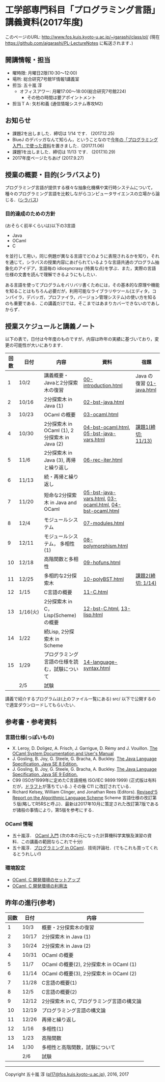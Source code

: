 # 工学部専門科目「プログラミング言語」講義資料(2017年度)

このページのURL: http://www.fos.kuis.kyoto-u.ac.jp/~igarashi/class/pl/ (現在 https://github.com/aigarashi/PL-LectureNotes に転送されます．)

## 開講情報・担当

* 曜時限: 月曜日2限(10:30〜12:00)
* 場所: 総合研究7号館1F情報1講義室
* 担当: 五十嵐 淳
    * オフィスアワー: 月曜17:00〜18:00(総合研究7号館224)
         * その他の時間は要アポイントメント
* 担当ＴＡ: 矢杉和義 (通信情報システム専攻M2)

## お知らせ

* 課題2を出しました．締切は 1/14 です． (2017.12.25)
* BlueJ のデバッガなんて知らん，ということなので[今年の「プログラミング入門」で使った資料](http://www.fos.kuis.kyoto-u.ac.jp/~igarashi/tmp/BlueJTool2.pdf)を置きました．(2017.11.06)
* 課題1を出しました．締切は 11/13 です． (2017.10.29)
* 2017年度ページたちあげ (2017.9.27)

## 授業の概要・目的(シラバスより)

プログラミング言語が提供する様々な抽象化機構や実行時システムについて，種々のプログラミング言語を比較しながらコンピュータサイエンスの立場から論じる．([シラバス](http://www.t.kyoto-u.ac.jp/syllabus-s/?mode=subject&lang=ja&year=2017&b=6&c=90170))

### 目的達成のための方針

(おそらく前半くらいは)以下の3言語

* Java
* OCaml
* C

を並行して用い，同じ例題が異なる言語でどのように表現されるかを知り，それを通じて，シラバスの授業内容にあげられているような言語共通のプログラム抽象化のアイデア，言語毎の idiosyncrasy (特異な点)を学ぶ．また，実際の言語仕様の文書を読んで理解できるようにもしたい．

ある言語を使ってプログラムをバリバリ書くためには，その基本的な原理や機能を知ることはもちろん必要だが，利用可能なライブラリやツール(エディタ，コンパイラ，デバッガ，プロファイラ，バージョン管理システム)の使い方を知るのも重要である．この講義だけでは，そこまではあまりカバーできないのであしからず．

## 授業スケジュールと講義ノート

以下の表で，日付は今年度のものですが，内容は昨年の実績に基づいており，変更の可能性が大いにあります．

|回数|日付| 内容 | 資料 | 宿題 |
|----|----|-----------|------|------|
|1   |10/2| 講義概要・Javaと2分探索木の復習 | [00-introduction.html](http://www.fos.kuis.kyoto-u.ac.jp/~igarashi/class/pl/00-introduction.html)  |  Java の復習 [01-java.html](http://www.fos.kuis.kyoto-u.ac.jp/~igarashi/class/pl/01-java.html) |
|2   |10/16| 2分探索木 in Java (1) | [02-bst-java.html](http://www.fos.kuis.kyoto-u.ac.jp/~igarashi/class/pl/02-bst-java.html) |      |
|3   |10/23| OCaml の概要 | [03-ocaml.html](http://www.fos.kuis.kyoto-u.ac.jp/~igarashi/class/pl/03-ocaml.html)     |      |
|4   |10/30| 2分探索木 in OCaml (1),  2分探索木 in Java (2) | [04-bst-ocaml.html](http://www.fos.kuis.kyoto-u.ac.jp/~igarashi/class/pl/04-bst-ocaml.html), [05-bst-java-vars.html](http://www.fos.kuis.kyoto-u.ac.jp/~igarashi/class/pl/05-bst-java-vars.html)  | [課題1(締切: 11/13) ](https://github.com/ProgrammingLanguagesAtKUEng/kadai1) |
|5   |11/6| 2分探索木 in Java (3), 再帰と繰り返し | [06-rec-iter.html](http://www.fos.kuis.kyoto-u.ac.jp/~igarashi/class/pl/06-rec-iter.html)  |     | 
|6   |11/13| 続・再帰と繰り返し |      |      |
|7   |11/20| 短命な2分探索木 in Java and OCaml | [05-bst-java-vars.html](http://www.fos.kuis.kyoto-u.ac.jp/~igarashi/class/pl/05-bst-java-vars.html#mutable-bst), [03-ocaml.html](http://www.fos.kuis.kyoto-u.ac.jp/~igarashi/class/pl/03-ocaml.html#quick-intro-ocaml3), [04-bst-ocaml.html](http://www.fos.kuis.kyoto-u.ac.jp/~igarashi/class/pl/04-bst-ocaml.html#bstMutable-ocaml)  |      |
|8   |12/4|モジュールシステム | [07-modules.html](http://www.fos.kuis.kyoto-u.ac.jp/~igarashi/class/pl/07-modules.html)   |    |
|9   |12/11| モジュールシステム， 多相性(1)  | [08-polymorphism.html](http://www.fos.kuis.kyoto-u.ac.jp/~igarashi/class/pl/08-polymorphism.html)   |      |
|10  |12/18| 高階関数と多相性 | [09-hofuns.html](http://www.fos.kuis.kyoto-u.ac.jp/~igarashi/class/pl/09-hofuns.html) |      |
|11  |12/25| 多相的な2分探索木 | [10-polyBST.html](http://www.fos.kuis.kyoto-u.ac.jp/~igarashi/class/pl/10-polyBST.html) | [課題2(締切: 1/14) ](https://github.com/ProgrammingLanguagesAtKUEng/kadai2) |
|12  |1/15| C言語の概要  | [11-C.html](http://www.fos.kuis.kyoto-u.ac.jp/~igarashi/class/pl/11-C.html) |      |
|13  |1/16(火)| 2分探索木 in C， Lisp(Scheme)の概要  | [12-bst-C.html](http://www.fos.kuis.kyoto-u.ac.jp/~igarashi/class/pl/12-bst-C.html), [13-lisp.html](http://www.fos.kuis.kyoto-u.ac.jp/~igarashi/class/pl/13-lisp.html) |      |
|14  |1/22| 続Lisp, 2分探索木 in Scheme | |      |
|15  |1/29| プログラミング言語の仕様を読む，試験について | [14-language-syntax.html](http://www.fos.kuis.kyoto-u.ac.jp/~igarashi/class/pl/14-language-syntax.html)    |      |
|    |2/5|試験      |      |      |

講義で紹介するプログラムは(上のファイル一覧にある) src/ 以下で公開するので適宜ダウンロードしてもらいたい．

## 参考書・参考資料

### 言語仕様(っぽいもの)
* X. Leroy, D. Doligez, A. Frisch, J. Garrigue, D. Rémy and J. Vouillon.
[The OCaml System Documentation and User's Manual](http://caml.inria.fr/pub/docs/manual-ocaml/index.html)
* J. Gosling, B. Joy, G. Steele, G. Bracha, A. Buckley.  [The Java Language Specification. Java SE 8 Edition.](https://docs.oracle.com/javase/specs/jls/se8/html/index.html)
* J. Gosling, B. Joy, G. Steele, G. Bracha, A. Buckley.  [The Java Language Specification. Java SE 9 Edition.](https://docs.oracle.com/javase/specs/jls/se9/html/index.html)
* C99 (ISOが1999年に定めたC言語規格 ISO/IEC 9899:1999) (正式版は有料だが，[ドラフト](http://www.open-std.org/jtc1/sc22/WG14/www/docs/n1256.pdf)が落ちている．) その後 C11 に改訂されている．
* Richard Kelsey, William Clinger, and Jonathan Rees (Editors). [Revised^5 Report on the Algorithmic Language Scheme](http://www.schemers.org/Documents/Standards/R5RS/) Scheme 言語仕様の改訂第５版(略してR5RSと呼ぶ)．最新は2017年10月に策定された改訂第7版であるが諸般の事情により，第5版を参考にする．

### OCaml 情報
* 五十嵐淳． [OCaml 入門](http://www.fos.kuis.kyoto-u.ac.jp/~igarashi/class/isle4-11w/mltext.pdf) (次の本の元になった計算機科学実験及演習の資料．この講義の範囲ならこれで十分)
* 五十嵐淳．[プログラミング in OCaml](http://www.fos.kuis.kyoto-u.ac.jp/~igarashi/OCaml/)．技術評論社．(でもこれも買ってくれるとうれしい!)

### 環境設定

* [OCaml, C 開発環境のセットアップ](http://www.fos.kuis.kyoto-u.ac.jp/~igarashi/class/pl/setup.html)
* [OCaml, C 開発環境の利用法](http://www.fos.kuis.kyoto-u.ac.jp/~igarashi/class/pl/usage.html)

## 昨年の進行(参考)

|回数|日付| 内容 |
|----|----|-----------|
|1   |10/3| 概要・2分探索木の復習 |
|2   |10/17| 2分探索木 in Java (1) |
|3   |10/24| 2分探索木 in Java (2) |
|4   |10/31| OCaml の概要 |
|5   |11/7| OCaml の概要(2), 2分探索木 in OCaml (1) |
|6   |11/14| OCaml の概要(3), 2分探索木 in OCaml (2) |
|7   |11/28| C言語の概要(1) |
|8   |12/5| C言語の概要(2) |
|9   |12/12| 2分探索木 in C, プログラミング言語の構文論  |
|10  |12/19| プログラミング言語の構文論 |
|11  |12/26| 再帰と繰り返し |
|12  |1/16| 多相性(1)  |
|13  |1/23| 高階関数   |
|14  |1/30| 多相性と高階関数，試験について  |
|    |2/6|試験      |      |      |

-----------
Copyright 五十嵐 淳 (pl17@fos.kuis.kyoto-u.ac.jp), 2016, 2017
